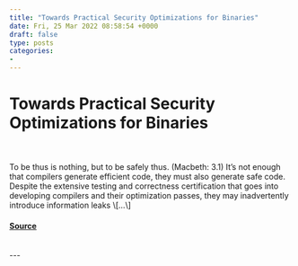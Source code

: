 ```yaml
---
title: "Towards Practical Security Optimizations for Binaries"
date: Fri, 25 Mar 2022 08:58:54 +0000
draft: false
type: posts
categories: 
- 
---
```

# Towards Practical Security Optimizations for Binaries

<br/>

<br/>
To be thus is nothing, but to be safely thus. (Macbeth: 3.1) It’s not enough that compilers generate efficient code, they must also generate safe code. Despite the extensive testing and correctness certification that goes into developing compilers and their optimization passes, they may inadvertently introduce information leaks \[…\]

#### [Source](https://blog.trailofbits.com/2022/03/25/towards-practical-security-optimizations-for-binaries/)

<br/>
---
